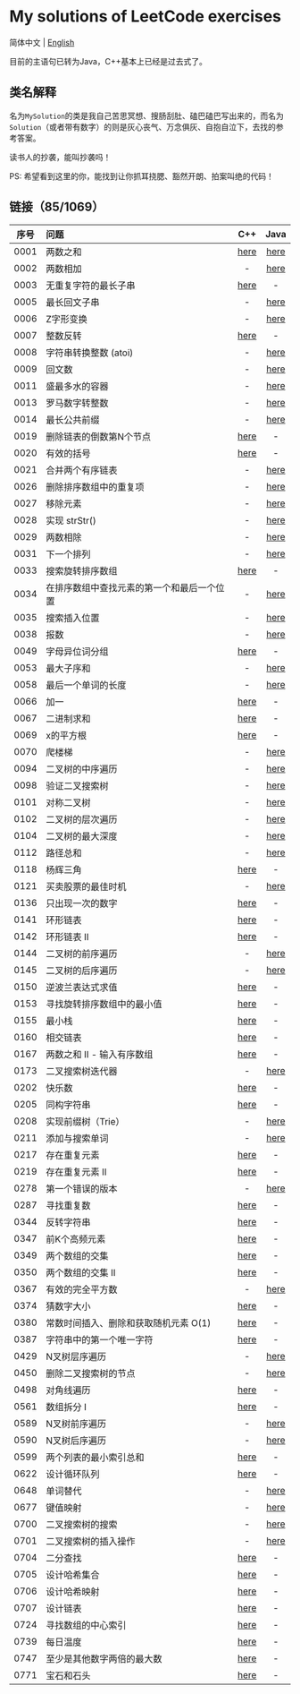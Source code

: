 # My solutions of LeetCode exercises

简体中文 | [English](./README.en.md) 

目前的主语句已转为Java，C++基本上已经是过去式了。

## 类名解释

名为`MySolution`的类是我自己苦思冥想、搜肠刮肚、磕巴磕巴写出来的，而名为`Solution`（或者带有数字）的则是灰心丧气、万念俱灰、自抱自泣下，去找的参考答案。

读书人的抄袭，能叫抄袭吗！

PS: 希望看到这里的你，能找到让你抓耳挠腮、豁然开朗、拍案叫绝的代码！

## 链接（85/1069）

| 序号 | 问题                                       |                             C++                              |                             Java                             |
| :--: | :----------------------------------------- | :----------------------------------------------------------: | :----------------------------------------------------------: |
| 0001 | 两数之和                                   |              [here](./C\&C++/0001_two_sum.cpp)               |               [here](./Java/0001_two_sum.java)               |
| 0002 | 两数相加                                   |                              -                               |           [here](./Java/0002_add_two_numbers.java)           |
| 0003 | 无重复字符的最长子串                       | [here](./C\&C++/0003_longest_substring_without_repeating_characters.cpp) |                              -                               |
| 0005 | 最长回文子串                               |                              -                               |    [here](./Java/0005_longest_palindromic_substring.java)    |
| 0006 | Z字形变换                                  |                              -                               |          [here](./Java/0006_zigzag_conversion.java)          |
| 0007 | 整数反转                                   |          [here](./C\&C++/0007_reverse_integer.cpp)           |                              -                               |
| 0008 | 字符串转换整数 (atoi)                      |                              -                               |          [here](./Java/0008_string_to_integer.java)          |
| 0009 | 回文数                                     |                              -                               |          [here](./Java/0009_palindrome_number.java)          |
| 0011 | 盛最多水的容器                             |                              -                               |      [here](./Java/0011_container_with_most_water.java)      |
| 0013 | 罗马数字转整数                             |                              -                               |          [here](./Java/0013_roman_to_integer.java)           |
| 0014 | 最长公共前缀                               |                              -                               |        [here](./Java/0014_longest_common_prefix.java)        |
| 0019 | 删除链表的倒数第N个节点                    |   [here](./C\&C++/0019_remove_nth_node_from_end_of_ll.cpp)   |                              -                               |
| 0020 | 有效的括号                                 |         [here](./C\&C++/0020_valid_parentheses.cpp)          |                              -                               |
| 0021 | 合并两个有序链表                           |                              -                               |       [here](./Java/0021_merge_two_sorted_lists~.java)       |
| 0026 | 删除排序数组中的重复项                     |                              -                               | [here](./Java/0026_remove_duplicates_from_sorted_array.java) |
| 0027 | 移除元素                                   |                              -                               |           [here](./Java/0027_remove_elements.java)           |
| 0028 | 实现 strStr()                              |                              -                               |          [here](./Java/0028_implement_strStr.java)           |
| 0029 | 两数相除                                   |                              -                               |         [here](./Java/0029_divide_two_integers.java)         |
| 0031 | 下一个排列                                 |                              -                               |          [here](./Java/0031_next_permutation.java)           |
| 0033 | 搜索旋转排序数组                           |      [here](./C\&C++/0033_search_in_rotated_array.cpp)       |                              -                               |
| 0034 | 在排序数组中查找元素的第一个和最后一个位置 |                              -                               | [here](./Java/0034_find_first_and_last_position_of_element_in_sorted_array.java) |
| 0035 | 搜索插入位置                               |                              -                               |       [here](./Java/0035_search_insert_position.java)        |
| 0038 | 报数                                       |                              -                               |            [here](./Java/0038_count_and_say.java)            |
| 0049 | 字母异位词分组                             |           [here](./C\&C++/0049_group_anagrams.cpp)           |                              -                               |
| 0053 | 最大子序和                                 |                              -                               |          [here](./Java/0053_maximum_subarray.java)           |
| 0058 | 最后一个单词的长度                         |                              -                               |         [here](./Java/0058_length_of_last_word.java)         |
| 0066 | 加一                                       |              [here](./C\&C++/0066_plus_one.cpp)              |                              -                               |
| 0067 | 二进制求和                                 |             [here](./C\&C++/0067_add_binary.cpp)             |                              -                               |
| 0069 | x的平方根                                  |             [here](./C\&C++/0069_sqrt_of_x.cpp)              |                              -                               |
| 0070 | 爬楼梯                                     |                              -                               |          [here](./Java/0070——climbing_stairs.java)           |
| 0094 | 二叉树的中序遍历                           |                              -                               |    [here](./Java/0094_binary_tree_inorder_traversal.java)    |
| 0098 | 验证二叉搜索树                             |                              -                               |     [here](./Java/0098_validate_binary_search_tree.java)     |
| 0101 | 对称二叉树                                 |                              -                               |           [here](./Java/0101_symmetric_tree.java)            |
| 0102 | 二叉树的层次遍历                           |                              -                               |  [here](./Java/0102_binary_tree_level_order_traversal.java)  |
| 0104 | 二叉树的最大深度                           |                              -                               |    [here](./Java/0104_maximum_depth_of_binary_tree.java)     |
| 0112 | 路径总和                                   |                              -                               |              [here](./Java/0112_path_sum.java)               |
| 0118 | 杨辉三角                                   |          [here](./C\&C++/0118_pascals_triangle.cpp)          |                              -                               |
| 0121 | 买卖股票的最佳时机                         |                              -                               |   [here](./Java/0121_best_time_to_buy_and_sell_stock.java)   |
| 0136 | 只出现一次的数字                           |           [here](./C\&C++/0136_single_number.cpp)            |                              -                               |
| 0141 | 环形链表                                   |         [here](./C\&C++/0141_linked_list_cycle.cpp)          |                              -                               |
| 0142 | 环形链表 II                                |        [here](./C\&C++/0142_linked_list_cycle_II.cpp)        |                              -                               |
| 0144 | 二叉树的前序遍历                           |                              -                               |   [here](./Java/0144_binary_tree_preorder_traversal.java)    |
| 0145 | 二叉树的后序遍历                           |                              -                               |   [here](./Java/0145_binary_tree_postorder_traversal.java)   |
| 0150 | 逆波兰表达式求值                           |  [here](./C\&C++/0150_evaluate_reverse_polish_notation.cpp)  |                              -                               |
| 0153 | 寻找旋转排序数组中的最小值                 | [here](./C\&C++/0153_find_minimum_in_rotated_sorted_array.cpp) |                              -                               |
| 0155 | 最小栈                                     |             [here](./C\&C++/0155_min_stack.cpp)              |                              -                               |
| 0160 | 相交链表                                   |  [here](./C\&C++/0160_intersection_of_two_linked_lists.cpp)  |                              -                               |
| 0167 | 两数之和 II - 输入有序数组                 |   [here](./C\&C++/0167_two_sum_II_input_sorted_array.cpp)    |                              -                               |
| 0173 | 二叉搜索树迭代器                           |                              -                               |     [here](./Java/0173_binary_search_tree_iterator.java)     |
| 0202 | 快乐数                                     |            [here](./C\&C++/0202_happy_number.cpp)            |                              -                               |
| 0205 | 同构字符串                                 |         [here](./C\&C++/0205_isomorphic_strings.cpp)         |                              -                               |
| 0208 | 实现前缀树（Trie）                         |                              -                               |           [here](./Java/0208_implement_trie.java)            |
| 0211 | 添加与搜索单词                             |                              -                               |        [here](./Java/0211_add_and_search_words.java)         |
| 0217 | 存在重复元素                               |         [here](./C\&C++/0217_contains_duplicate.cpp)         |                              -                               |
| 0219 | 存在重复元素 II                            |       [here](./C\&C++/0219_contains_duplicate_II.cpp)        |                              -                               |
| 0278 | 第一个错误的版本                           |                              -                               |          [here](./Java/0278_first_bad_version.java)          |
| 0287 | 寻找重复数                                 |     [here](./C\&C++/0287_find_the_duplicate_number.cpp)      |                              -                               |
| 0344 | 反转字符串                                 |           [here](./C\&C++/0344_reverse_string.cpp)           |                              -                               |
| 0347 | 前K个高频元素                              |      [here](./C\&C++/0347_top_k_frequent_elements.cpp)       |                              -                               |
| 0349 | 两个数组的交集                             |     [here](./C\&C++/0349_intersection_of_two_arrays.cpp)     |                              -                               |
| 0350 | 两个数组的交集 II                          |   [here](./C\&C++/0350_intersection_of_two_arrays_II.cpp)    |                              -                               |
| 0367 | 有效的完全平方数                           |                              -                               |        [here](./Java/0367_valid_perfect_square.java)         |
| 0374 | 猜数字大小                                 |    [here](./C\&C++/0374_guess_number_higher_or_lower.cpp)    |                              -                               |
| 0380 | 常数时间插入、删除和获取随机元素 O(1)      |     [here](./C\&C++/0380_insert_delete_getrandom_o1.cpp)     |                              -                               |
| 0387 | 字符串中的第一个唯一字符                   | [here](./C\&C++/0387_first_unique_character_in_a_string.cpp) |                              -                               |
| 0429 | N叉树层序遍历                              |                              -                               |  [here](./Java/0429_N-ary_tree_level_order_traversal.java)   |
| 0450 | 删除二叉搜索树的节点                       |                              -                               |        [here](./Java/0450_delete_node_in_a_bst~.java)        |
| 0498 | 对角线遍历                                 |         [here](./C\&C++/0498_diagonal_traverse.cpp)          |                              -                               |
| 0561 | 数组拆分 I                                 |         [here](./C\&C++/0561_array_partition_I.cpp)          |                              -                               |
| 0589 | N叉树前序遍历                              |                              -                               |    [here](./Java/0589_N-ary_tree_preorder_traversal.java)    |
| 0590 | N叉树后序遍历                              |                              -                               |   [here](./Java/0590_N-ary_tree_postorder_traversal.java)    |
| 0599 | 两个列表的最小索引总和                     |   [here](./C\&C++/0599_minimum_index_sum_of_two_lists.cpp)   |                              -                               |
| 0622 | 设计循环队列                               |       [here](./C\&C++/0622_design_circular_queue.cpp)        |                              -                               |
| 0648 | 单词替代                                   |                              -                               |            [here](./Java/0648_replace_words.java)            |
| 0677 | 键值映射                                   |                              -                               |            [here](./Java/0677_map_sum_pairs.java)            |
| 0700 | 二叉搜索树的搜索                           |                              -                               |   [here](./Java/0700_search_in_a_binary_search_tree.java)    |
| 0701 | 二叉搜索树的插入操作                       |                              -                               |   [here](./Java/0701_insert_in_a_binary_search_tree.java)    |
| 0704 | 二分查找                                   |           [here](./C\&C++/0704_binary_search.cpp)            |                              -                               |
| 0705 | 设计哈希集合                               |           [here](./C\&C++/0705_design_hashset.cpp)           |                              -                               |
| 0706 | 设计哈希映射                               |           [here](./C\&C++/0706_design_hashmap.cpp)           |                              -                               |
| 0707 | 设计链表                                   |         [here](./C\&C++/0707_design_linked_list.cpp)         |                              -                               |
| 0724 | 寻找数组的中心索引                         |          [here](./C\&C++/0724_find_pivot_index.cpp)          |                              -                               |
| 0739 | 每日温度                                   |         [here](./C\&C++/0739_daily_temperatures.cpp)         |                              -                               |
| 0747 | 至少是其他数字两倍的最大数                 | [here](./C\&C++/0747_largest_number_at_least_twice_of_others.cpp) |                              -                               |
| 0771 | 宝石和石头                                 |         [here](./C\&C++/0771_jewels_and_stones.cpp)          |                              -                               |
